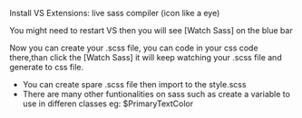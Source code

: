 Install VS Extensions: live sass compiler (icon like a eye)

You might need to restart VS then you will see [Watch Sass] on the blue bar

Now you can create your .scss file, you can code in your css code there,than click the [Watch Sass] it will keep watching your .scss file and generate to css file.


- You can create spare .scss file then import to the style.scss
- There are many other funtionalities on sass such as create a variable to use in differen classes eg: $PrimaryTextColor

